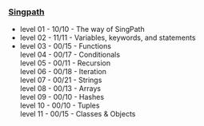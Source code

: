 ### [Singpath](http://www.singpath.com)

+ level 01 - 10/10 - The way of SingPath  
+ level 02 - 11/11 - Variables, keywords, and statements  
+  level 03 - 00/15 - Functions  
  level 04 - 00/17 - Conditionals  
  level 05 - 00/11 - Recursion  
  level 06 - 00/18 - Iteration  
  level 07 - 00/21 - Strings  
  level 08 - 00/13 - Arrays  
  level 09 - 00/10 - Hashes  
  level 10 - 00/10 - Tuples  
  level 11 - 00/15 - Classes & Objects  